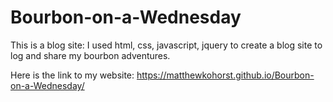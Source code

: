 # Bourbon-on-a-Wednesday
This is a blog site: I used html, css, javascript, jquery to create a blog site to log and share my bourbon adventures.

Here is the link to my website:  https://matthewkohorst.github.io/Bourbon-on-a-Wednesday/

